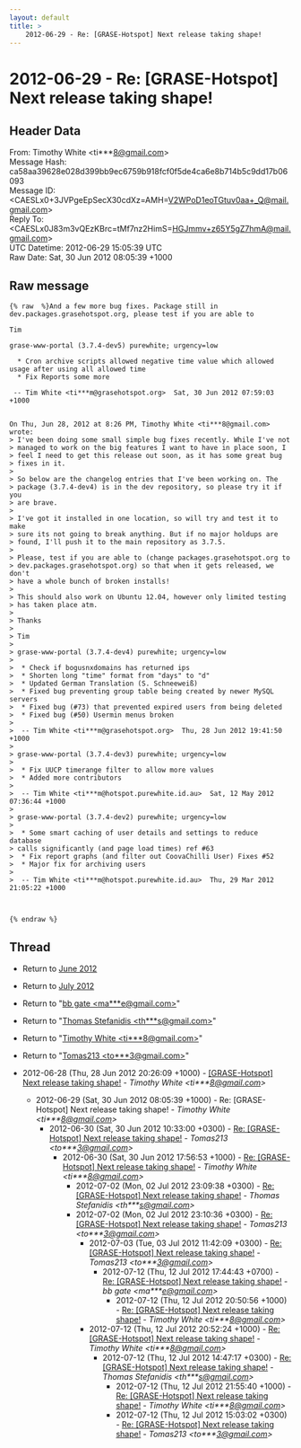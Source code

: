 ```yaml
---
layout: default
title: >
    2012-06-29 - Re: [GRASE-Hotspot] Next release taking shape!
---
```


# 2012-06-29 - Re: [GRASE-Hotspot] Next release taking shape!

## Header Data

From: Timothy White \<ti***8@gmail.com\><br>
Message Hash: ca58aa39628e028d399bb9ec6759b918fcf0f5de4ca6e8b714b5c9dd17b06093<br>
Message ID: \<CAESLx0+3JVPgeEpSecX30cdXz=AMH=V2WPoD1eoTGtuv0aa+_Q@mail.gmail.com\><br>
Reply To: \<CAESLx0J83m3vQEzKBrc=tMf7nz2HimS=HGJmmv+z65Y5gZ7hmA@mail.gmail.com\><br>
UTC Datetime: 2012-06-29 15:05:39 UTC<br>
Raw Date: Sat, 30 Jun 2012 08:05:39 +1000<br>

## Raw message

```
{% raw  %}And a few more bug fixes. Package still in
dev.packages.grasehotspot.org, please test if you are able to

Tim

grase-www-portal (3.7.4-dev5) purewhite; urgency=low

  * Cron archive scripts allowed negative time value which allowed
usage after using all allowed time
  * Fix Reports some more

 -- Tim White <ti***m@grasehotspot.org>  Sat, 30 Jun 2012 07:59:03 +1000


On Thu, Jun 28, 2012 at 8:26 PM, Timothy White <ti***8@gmail.com> wrote:
> I've been doing some small simple bug fixes recently. While I've not
> managed to work on the big features I want to have in place soon, I
> feel I need to get this release out soon, as it has some great bug
> fixes in it.
>
> So below are the changelog entries that I've been working on. The
> package (3.7.4-dev4) is in the dev repository, so please try it if you
> are brave.
>
> I've got it installed in one location, so will try and test it to make
> sure its not going to break anything. But if no major holdups are
> found, I'll push it to the main repository as 3.7.5.
>
> Please, test if you are able to (change packages.grasehotspot.org to
> dev.packages.grasehotspot.org) so that when it gets released, we don't
> have a whole bunch of broken installs!
>
> This should also work on Ubuntu 12.04, however only limited testing
> has taken place atm.
>
> Thanks
>
> Tim
>
> grase-www-portal (3.7.4-dev4) purewhite; urgency=low
>
>  * Check if bogusnxdomains has returned ips
>  * Shorten long "time" format from "days" to "d"
>  * Updated German Translation (S. Schneeweiß)
>  * Fixed bug preventing group table being created by newer MySQL servers
>  * Fixed bug (#73) that prevented expired users from being deleted
>  * Fixed bug (#50) Usermin menus broken
>
>  -- Tim White <ti***m@grasehotspot.org>  Thu, 28 Jun 2012 19:41:50 +1000
>
> grase-www-portal (3.7.4-dev3) purewhite; urgency=low
>
>  * Fix UUCP timerange filter to allow more values
>  * Added more contributors
>
>  -- Tim White <ti***m@hotspot.purewhite.id.au>  Sat, 12 May 2012 07:36:44 +1000
>
> grase-www-portal (3.7.4-dev2) purewhite; urgency=low
>
>  * Some smart caching of user details and settings to reduce database
> calls significantly (and page load times) ref #63
>  * Fix report graphs (and filter out CoovaChilli User) Fixes #52
>  * Major fix for archiving users
>
>  -- Tim White <ti***m@hotspot.purewhite.id.au>  Thu, 29 Mar 2012 21:05:22 +1000



{% endraw %}
```

## Thread

+ Return to [June 2012](/archive/2012/06)
+ Return to [July 2012](/archive/2012/07)

+ Return to "[bb gate <ma***e<span>@</span>gmail.com>](/authors/ma___e_at_gmail_com)"
+ Return to "[Thomas Stefanidis <th***s<span>@</span>gmail.com>](/authors/th___s_at_gmail_com)"
+ Return to "[Timothy White <ti***8<span>@</span>gmail.com>](/authors/ti___8_at_gmail_com)"
+ Return to "[Tomas213 <to***3<span>@</span>gmail.com>](/authors/to___3_at_gmail_com)"

+ 2012-06-28 (Thu, 28 Jun 2012 20:26:09 +1000) - [[GRASE-Hotspot] Next release taking shape!](/archive/2012/06/dee8d8d6a006b81663dc282835d3b3e7ce10ee68b6458c6fc1c74ff81781e256) - _Timothy White \<ti***8@gmail.com\>_
  + 2012-06-29 (Sat, 30 Jun 2012 08:05:39 +1000) - Re: [GRASE-Hotspot] Next release taking shape! - _Timothy White \<ti***8@gmail.com\>_
    + 2012-06-30 (Sat, 30 Jun 2012 10:33:00 +0300) - [Re: [GRASE-Hotspot] Next release taking shape!](/archive/2012/06/fbaca409c3b5b55928ab42804b5b2ea69fd382d7a8072b9f4f2d7c55805debe0) - _Tomas213 \<to***3@gmail.com\>_
      + 2012-06-30 (Sat, 30 Jun 2012 17:56:53 +1000) - [Re: [GRASE-Hotspot] Next release taking shape!](/archive/2012/06/c0422ae8016d7147fbe5c0e6a7d653bb4373fd9c76ad79de5836a0cfcf1f1474) - _Timothy White \<ti***8@gmail.com\>_
        + 2012-07-02 (Mon, 02 Jul 2012 23:09:38 +0300) - [Re: [GRASE-Hotspot] Next release taking shape!](/archive/2012/07/3846156cf8c7b48c84cb944c11ac08473cf87156948f910989698022a590d39a) - _Thomas Stefanidis \<th***s@gmail.com\>_
        + 2012-07-02 (Mon, 02 Jul 2012 23:10:36 +0300) - [Re: [GRASE-Hotspot] Next release taking shape!](/archive/2012/07/df4739c66952fc3c405d7c22f5ba1b9765e3076c128d103722f0e9b3155bba78) - _Tomas213 \<to***3@gmail.com\>_
          + 2012-07-03 (Tue, 03 Jul 2012 11:42:09 +0300) - [Re: [GRASE-Hotspot] Next release taking shape!](/archive/2012/07/2a421784c948e264dfc4929429c30746051473d83a47ed24bd434440ea912cd8) - _Tomas213 \<to***3@gmail.com\>_
            + 2012-07-12 (Thu, 12 Jul 2012 17:44:43 +0700) - [Re: [GRASE-Hotspot] Next release taking shape!](/archive/2012/07/c4506b0fbbee147f985a300916153001ff6505bb2f122274cb33fa1bb7de3c83) - _bb gate \<ma***e@gmail.com\>_
              + 2012-07-12 (Thu, 12 Jul 2012 20:50:56 +1000) - [Re: [GRASE-Hotspot] Next release taking shape!](/archive/2012/07/f8e69b71cf655d172f32d7ce43b9ef73ba155f366c7e5fe1eb8ff8e16f7f9c16) - _Timothy White \<ti***8@gmail.com\>_
          + 2012-07-12 (Thu, 12 Jul 2012 20:52:24 +1000) - [Re: [GRASE-Hotspot] Next release taking shape!](/archive/2012/07/fe2d3d5db414396b3598cd959a9f7b15116ce987e9d32421d5dc8dd2cddf421c) - _Timothy White \<ti***8@gmail.com\>_
            + 2012-07-12 (Thu, 12 Jul 2012 14:47:17 +0300) - [Re: [GRASE-Hotspot] Next release taking shape!](/archive/2012/07/f8a9db5e6813ad73a017336f7bafa451a974c8feb29226003b18cc42103e5b08) - _Thomas Stefanidis \<th***s@gmail.com\>_
              + 2012-07-12 (Thu, 12 Jul 2012 21:55:40 +1000) - [Re: [GRASE-Hotspot] Next release taking shape!](/archive/2012/07/2c7e00a27fc54b0b8e0bfeff2fafb28188e32701024ea5fb8de6b09ffa2c7f27) - _Timothy White \<ti***8@gmail.com\>_
              + 2012-07-12 (Thu, 12 Jul 2012 15:03:02 +0300) - [Re: [GRASE-Hotspot] Next release taking shape!](/archive/2012/07/d8f4321b3fe80fa6e5e751b1b90f6735d0a5b2872bf777499826c75406ddce4d) - _Tomas213 \<to***3@gmail.com\>_


